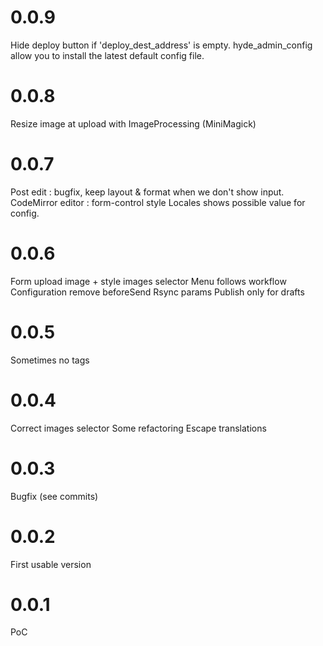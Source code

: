 # 0.0.9

Hide deploy button if 'deploy_dest_address' is empty.
hyde_admin_config allow you to install the latest default config file.

# 0.0.8

Resize image at upload with ImageProcessing (MiniMagick)

# 0.0.7

Post edit : bugfix, keep layout & format when we don't show input.
CodeMirror editor : form-control style
Locales shows possible value for config.

# 0.0.6

Form upload image + style images selector
Menu follows workflow
Configuration remove beforeSend
Rsync params
Publish only for drafts

# 0.0.5

Sometimes no tags

# 0.0.4

Correct images selector
Some refactoring
Escape translations

# 0.0.3

Bugfix (see commits)

# 0.0.2

First usable version

# 0.0.1

PoC